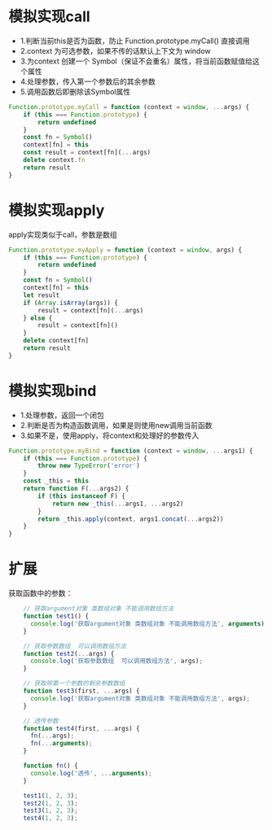 <!--
 * @Descripttion: 
 * @version: 1.0.0
 * @Author: jimmiezhou
 * @Date: 2019-12-13 18:09:24
 * @LastEditors: jimmiezhou
 * @LastEditTime: 2019-12-14 11:53:45
 -->
# 模拟实现call 

- 1.判断当前this是否为函数，防止 Function.prototype.myCall() 直接调用
- 2.context 为可选参数，如果不传的话默认上下文为 window
- 3.为context 创建一个 Symbol（保证不会重名）属性，将当前函数赋值给这个属性
- 4.处理参数，传入第一个参数后的其余参数
- 5.调用函数后即删除该Symbol属性

```javascript
Function.prototype.myCall = function (context = window, ...args) {
    if (this === Function.prototype) {
        return undefined
    }
    const fn = Symbol()
    context[fn] = this
    const result = context[fn](...args)
    delete context.fn
    return result
}
```

# 模拟实现apply

apply实现类似于call，参数是数组

```javascript
Function.prototype.myApply = function (context = window, args) {
    if (this === Function.prototype) {
        return undefined
    }
    const fn = Symbol()
    context[fn] = this
    let result
    if (Array.isArray(args)) {
        result = context[fn](...args)
    } else {
        result = context[fn]()
    }
    delete context[fn]
    return result
}
```

# 模拟实现bind
- 1.处理参数，返回一个闭包
- 2.判断是否为构造函数调用，如果是则使用new调用当前函数
- 3.如果不是，使用apply，将context和处理好的参数传入

```javascript
Function.prototype.myBind = function (context = window, ...args1) {
    if (this === Function.prototype) {
        throw new TypeError('error')
    }
    const _this = this
    return function F(...args2) {
        if (this instanceof F) {
            return new _this(...args1, ...args2)
        }
        return _this.apply(context, args1.concat(...args2))
    }
}
```

# 扩展

获取函数中的参数：

```javascript
    // 获取argument对象 类数组对象 不能调用数组方法
    function test1() {
      console.log('获取argument对象 类数组对象 不能调用数组方法', arguments);
    }

    // 获取参数数组  可以调用数组方法
    function test2(...args) {
      console.log('获取参数数组  可以调用数组方法', args);
    }

    // 获取除第一个参数的剩余参数数组
    function test3(first, ...args) {
      console.log('获取argument对象 类数组对象 不能调用数组方法', args);
    }

    // 透传参数
    function test4(first, ...args) {
      fn(...args);
      fn(...arguments);
    }

    function fn() {
      console.log('透传', ...arguments);
    }

    test1(1, 2, 3);
    test2(1, 2, 3);
    test3(1, 2, 3);
    test4(1, 2, 3); 
```